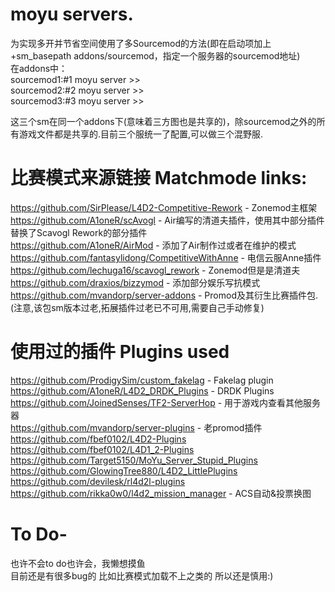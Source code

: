 # moyu servers.
为实现多开并节省空间使用了多Sourcemod的方法(即在启动项加上+sm_basepath addons/sourcemod，指定一个服务器的sourcemod地址)                                 
在addons中：                                                   
sourcemod1:#1 moyu server >>                                   
sourcemod2:#2 moyu server >>                    
sourcemod3:#3 moyu server >>                                          
                     
这三个sm在同一个addons下(意味着三方图也是共享的)，除sourcemod之外的所有游戏文件都是共享的.目前三个服统一了配置,可以做三个混野服.                                   
                     
# 比赛模式来源链接 Matchmode links:                         
https://github.com/SirPlease/L4D2-Competitive-Rework - Zonemod主框架                                          
https://github.com/A1oneR/scAvogl - Air编写的清道夫插件，使用其中部分插件替换了Scavogl Rework的部分插件                                              
https://github.com/A1oneR/AirMod - 添加了Air制作过或者在维护的模式                          
https://github.com/fantasylidong/CompetitiveWithAnne - 电信云服Anne插件                                              
https://github.com/lechuga16/scavogl_rework - Zonemod但是是清道夫                               
https://github.com/draxios/bizzymod - 添加部分娱乐写抗模式                                            
https://github.com/mvandorp/server-addons - Promod及其衍生比赛插件包.(注意,该包sm版本过老,拓展插件过老已不可用,需要自己手动修复)                                     

# 使用过的插件 Plugins used
https://github.com/ProdigySim/custom_fakelag - Fakelag plugin                                       
https://github.com/A1oneR/L4D2_DRDK_Plugins - DRDK Plugins                                       
https://github.com/JoinedSenses/TF2-ServerHop - 用于游戏内查看其他服务器                                      
https://github.com/mvandorp/server-plugins - 老promod插件                                     
https://github.com/fbef0102/L4D2-Plugins                                     
https://github.com/fbef0102/L4D1_2-Plugins                                 
https://github.com/Target5150/MoYu_Server_Stupid_Plugins                                     
https://github.com/GlowingTree880/L4D2_LittlePlugins                                          
https://github.com/devilesk/rl4d2l-plugins                                        
https://github.com/rikka0w0/l4d2_mission_manager - ACS自动&投票换图                                                

# To Do-                                   
也许不会to do也许会，我懒想摸鱼  
目前还是有很多bug的 比如比赛模式加载不上之类的 所以还是慎用:)
